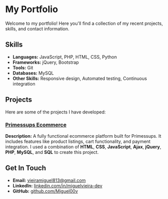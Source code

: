 # My Portfolio

Welcome to my portfolio! Here you'll find a collection of my recent projects, skills, and contact information.

## Skills

- **Languages:** JavaScript, PHP, HTML, CSS, Python
- **Frameworks:** jQuery, Bootstrap
- **Tools:** Git
- **Databases:** MySQL
- **Other Skills:** Responsive design, Automated testing, Continuous integration

## Projects

Here are some of the projects I have developed:

### [Primessups Ecommerce](https://github.com/Miguel00v/Ecommerce-Primessups)

**Description:** A fully functional ecommerce platform built for Primessups. It includes features like product listings, cart functionality, and payment integration. I used a combination of **HTML**, **CSS**, **JavaScript**, **Ajax**, **jQuery**, **PHP**, **MySQL**, and **SQL** to create this project.

## Get In Touch

- **Email:** [vieiramiguel813@gmail.com](mailto:vieiramiguel813@gmail.com)
- **LinkedIn:** [linkedin.com/in/miguelvieira-dev](https://www.linkedin.com/in/miguelvieira-dev)
- **GitHub:** [github.com/Miguel00v](https://github.com/Miguel00v)
